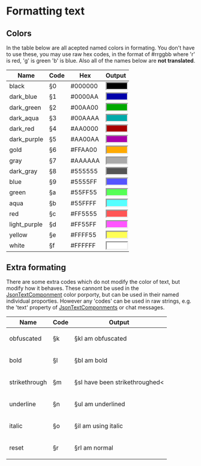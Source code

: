 # Formatting text

## Colors

<style>
    .color{
        height:0;
        width: 100%;
        padding-bottom:30%;
        border-style: inset;
    }
</style>

In the table below are all acepted named colors in formating. You don't have to use these, you may use raw hex codes, in the format of #rrggbb where 'r' is red, 'g' is green 'b' is blue. Also all of the names below are **not translated**.

| Name        | Code        | Hex         | Output                                                 |
| ----------- | ----------- | ----------- | ------------------------------------------------------ |
| black       | §0          | #000000     | <div class="color" style="background-color: #000000;"> |
| dark_blue   | §1          | #0000AA     | <div class="color" style="background-color: #0000AA;"> |
| dark_green  | §2          | #00AA00     | <div class="color" style="background-color: #00AA00;"> |
| dark_aqua   | §3          | #00AAAA     | <div class="color" style="background-color: #00AAAA;"> |
| dark_red    | §4          | #AA0000     | <div class="color" style="background-color: #AA0000;"> |
| dark_purple | §5          | #AA00AA     | <div class="color" style="background-color: #AA00AA;"> |
| gold        | §6          | #FFAA00     | <div class="color" style="background-color: #FFAA00;"> |
| gray        | §7          | #AAAAAA     | <div class="color" style="background-color: #AAAAAA;"> |
| dark_gray   | §8          | #555555     | <div class="color" style="background-color: #555555;"> |
| blue        | §9          | #5555FF     | <div class="color" style="background-color: #5555FF;"> |
| green       | §a          | #55FF55     | <div class="color" style="background-color: #55FF55;"> |
| aqua        | §b          | #55FFFF     | <div class="color" style="background-color: #55FFFF;"> |
| red         | §c          | #FF5555     | <div class="color" style="background-color: #FF5555;"> |
| light_purple| §d          | #FF55FF     | <div class="color" style="background-color: #FF55FF;"> |
| yellow      | §e          | #FFFF55     | <div class="color" style="background-color: #FFFF55;"> |
| white       | §f          | #FFFFFF     | <div class="color" style="background-color: #FFFFFF;"> |

## Extra formating

There are some extra codes which do not modify the color of text, but modify how it behaves. These cannont be used in the [JsonTextComponment](/History_Survival/Text/Json/) color porporty, but can be used in their named individual proporties.
However any 'codes' can be used in raw strings, e.g. the 'text' property of [JsonTextComponments](/History_Survival/Text/Json/) or chat messages.

| Name          | Code        | Output                                                   |
| ------------- | ----------- | -------------------------------------------------------- |
| obfuscated    | §k          | <p id="obfuscated">§kI am obfuscated</p>                 |
| bold          | §l          | <p id="bold">§bI am bold</p>                             |
| strikethrough | §m          | <p id="strikethrough">§sI have been strikethroughed<</p> |
| underline     | §n          | <p id="underline">§uI am underlined</p>                  |
| italic        | §o          | <p id="italic">§iI am using italic</p>                   |
| reset         | §r          | <p id="reset">§rI am normal</p>                          |

<script>
obfuscated = docuemnt.getElementById("obfuscated")
bold = docuemnt.getElementById("bold")
strikethrough = docuemnt.getElementById("strikethrough")
underline = docuemnt.getElementById("underline")
italic = docuemnt.getElementById("italic")
reset = docuemnt.getElementById("reset")
</script>